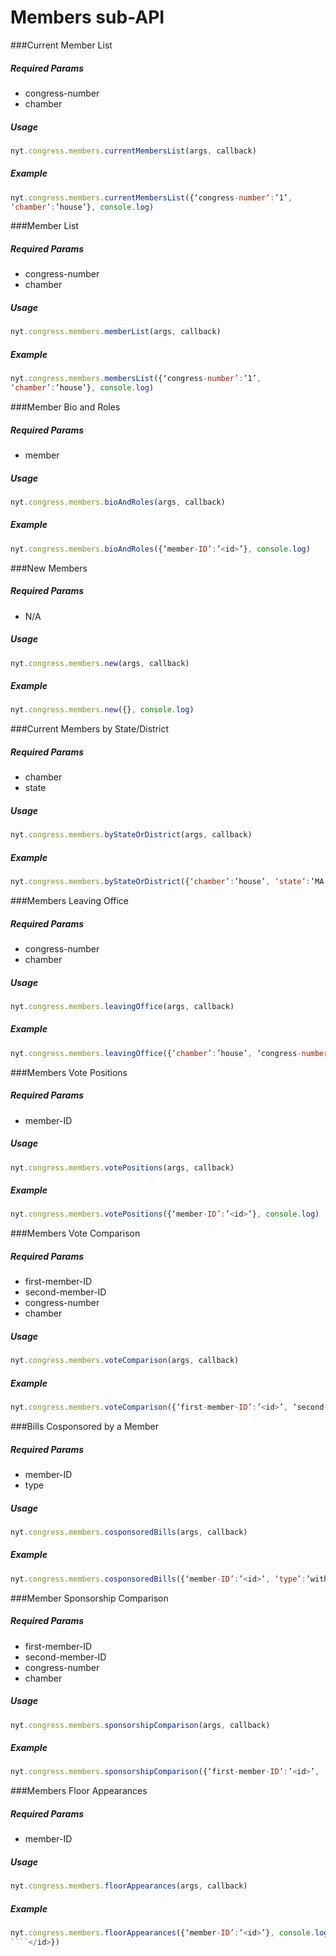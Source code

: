 # Members sub-API

###Current Member List

##### *Required Params*

- congress-number
- chamber

##### *Usage*
```javascript
nyt.congress.members.currentMembersList(args, callback)
```

##### *Example*
```javascript
nyt.congress.members.currentMembersList({‘congress-number’:’1’, 
‘chamber’:’house’}, console.log)
```

###Member List

##### *Required Params*

- congress-number
- chamber

##### *Usage*
```javascript
nyt.congress.members.memberList(args, callback)
```

##### *Example*
```javascript
nyt.congress.members.membersList({‘congress-number’:’1’, 
‘chamber’:’house’}, console.log)
```

###Member Bio and Roles

##### *Required Params*

- member

##### *Usage*
```javascript
nyt.congress.members.bioAndRoles(args, callback)
```

##### *Example*
```javascript
nyt.congress.members.bioAndRoles({‘member-ID’:’<id>’}, console.log)
```

###New Members

##### *Required Params*

- N/A

##### *Usage*
```javascript
nyt.congress.members.new(args, callback)
```

##### *Example*
```javascript
nyt.congress.members.new({}, console.log)
```

###Current Members by State/District

##### *Required Params*

- chamber
- state

##### *Usage*
```javascript
nyt.congress.members.byStateOrDistrict(args, callback)
```

##### *Example*
```javascript
nyt.congress.members.byStateOrDistrict({‘chamber’:’house’, ‘state’:’MA’}, console.log)
```

###Members Leaving Office

##### *Required Params*

- congress-number
- chamber

##### *Usage*
```javascript
nyt.congress.members.leavingOffice(args, callback)
```

##### *Example*
```javascript
nyt.congress.members.leavingOffice({‘chamber’:’house’, ‘congress-number’:’1’}, console.log)
```

###Members Vote Positions

##### *Required Params*

- member-ID

##### *Usage*
```javascript
nyt.congress.members.votePositions(args, callback)
```

##### *Example*
```javascript
nyt.congress.members.votePositions({‘member-ID’:’<id>’}, console.log)
```

###Members Vote Comparison

##### *Required Params*

- first-member-ID
- second-member-ID
- congress-number
- chamber

##### *Usage*
```javascript
nyt.congress.members.voteComparison(args, callback)
```

##### *Example*
```javascript
nyt.congress.members.voteComparison({‘first-member-ID’:’<id>’, ‘second-member-ID’:’<id>’, ‘congress-number’:’1’, ‘chamber’:’house’}, console.log)
```

###Bills Cosponsored by a Member

##### *Required Params*

- member-ID
- type

##### *Usage*
```javascript
nyt.congress.members.cosponsoredBills(args, callback)
```

##### *Example*
```javascript
nyt.congress.members.cosponsoredBills({‘member-ID’:’<id>’, ‘type’:’withdrawn’}, console.log)
```

###Member Sponsorship Comparison

##### *Required Params*

- first-member-ID
- second-member-ID
- congress-number
- chamber

##### *Usage*
```javascript
nyt.congress.members.sponsorshipComparison(args, callback)
```

##### *Example*
```javascript
nyt.congress.members.sponsorshipComparison({‘first-member-ID’:’<id>’, ‘second-member-ID’:’<id>’, ‘congress-number’:’1’, ‘chamber’:’house’}, console.log)
```

###Members Floor Appearances

##### *Required Params*

- member-ID

##### *Usage*
```javascript
nyt.congress.members.floorAppearances(args, callback)
```

##### *Example*
```javascript
nyt.congress.members.floorAppearances({‘member-ID’:’<id>’}, console.log)
````</id>})
